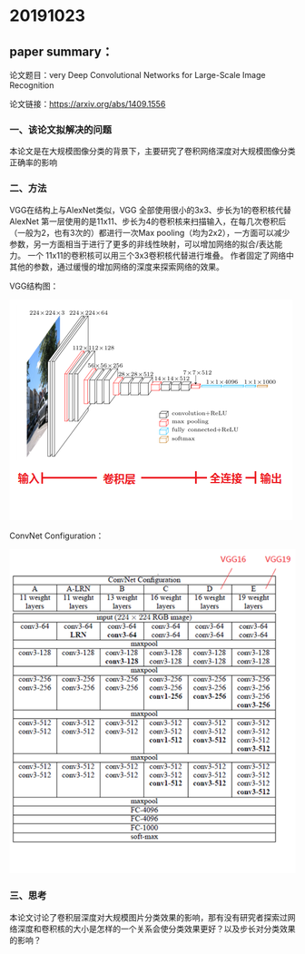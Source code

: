 # 20191023

## paper summary：

论文题目：very Deep Convolutional Networks for Large-Scale Image Recognition

论文链接：https://arxiv.org/abs/1409.1556 

### 一、该论文拟解决的问题

本论文是在大规模图像分类的背景下，主要研究了卷积网络深度对大规模图像分类正确率的影响 

### 二、方法

 VGG在结构上与AlexNet类似，VGG  全部使用很小的3x3、步长为1的卷积核代替AlexNet 第一层使用的是11x11、步长为4的卷积核来扫描输入，在每几次卷积后（一般为2，也有3次的）都进行一次Max pooling（均为2x2），一方面可以减少参数，另一方面相当于进行了更多的非线性映射，可以增加网络的拟合/表达能力。 一个 11x11的卷积核可以用三个3x3卷积核代替进行堆叠。 作者固定了网络中其他的参数，通过缓慢的增加网络的深度来探索网络的效果。 

VGG结构图：

![4-1](../image/4-1.png)

ConvNet Configuration：

![4-2](../image/4-2.png)

### 三、思考

本论文讨论了卷积层深度对大规模图片分类效果的影响，那有没有研究者探索过网络深度和卷积核的大小是怎样的一个关系会使分类效果更好？以及步长对分类效果的影响？
